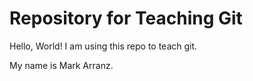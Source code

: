 # Repository for Teaching Git

Hello, World! I am using this repo to teach git.

My name is Mark Arranz.
